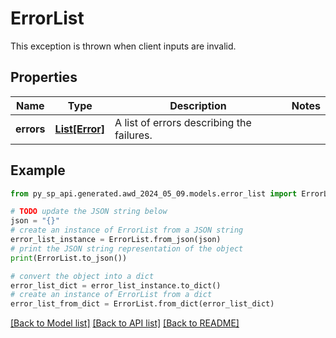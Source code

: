 # ErrorList

This exception is thrown when client inputs are invalid.

## Properties

Name | Type | Description | Notes
------------ | ------------- | ------------- | -------------
**errors** | [**List[Error]**](Error.md) | A list of errors describing the failures. | 

## Example

```python
from py_sp_api.generated.awd_2024_05_09.models.error_list import ErrorList

# TODO update the JSON string below
json = "{}"
# create an instance of ErrorList from a JSON string
error_list_instance = ErrorList.from_json(json)
# print the JSON string representation of the object
print(ErrorList.to_json())

# convert the object into a dict
error_list_dict = error_list_instance.to_dict()
# create an instance of ErrorList from a dict
error_list_from_dict = ErrorList.from_dict(error_list_dict)
```
[[Back to Model list]](../README.md#documentation-for-models) [[Back to API list]](../README.md#documentation-for-api-endpoints) [[Back to README]](../README.md)


